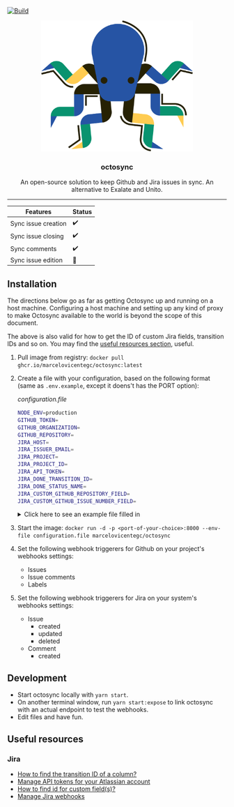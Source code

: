 [![Build](https://github.com/marcelovicentegc/octosync/actions/workflows/build.yml/badge.svg)](https://github.com/marcelovicentegc/octosync/actions/workflows/build.yml)

<p align="center">
  <img alt="octosync logo" src="./assets/octosync.png" height="300" />
  <h3 align="center">octosync</h3>
  <p align="center">An open-source solution to keep Github and Jira issues in sync. An alternative to Exalate and Unito.</p>
</p>

---

| Features            | Status |
| ------------------- | ------ |
| Sync issue creation | ✔️     |
| Sync issue closing  | ✔️     |
| Sync comments       | ✔️     |
| Sync issue edition  | 🚧     |

## Installation

The directions below go as far as getting Octosync up and running on a host machine. Configuring a host machine and setting up any kind of proxy to make Octosync available to the world is beyond the scope of this document.

The above is also valid for how to get the ID of custom Jira fields, transition IDs and so on. You may find the [useful resources section](#useful-resources), useful.

1.  Pull image from registry: `docker pull ghcr.io/marcelovicentegc/octosync:latest`
2.  Create a file with your configuration, based on the following format (same as `.env.example`, except it doens't has the PORT option):

    _configuration.file_

    ```bash
    NODE_ENV=production
    GITHUB_TOKEN=
    GITHUB_ORGANIZATION=
    GITHUB_REPOSITORY=
    JIRA_HOST=
    JIRA_ISSUER_EMAIL=
    JIRA_PROJECT=
    JIRA_PROJECT_ID=
    JIRA_API_TOKEN=
    JIRA_DONE_TRANSITION_ID=
    JIRA_DONE_STATUS_NAME=
    JIRA_CUSTOM_GITHUB_REPOSITORY_FIELD=
    JIRA_CUSTOM_GITHUB_ISSUE_NUMBER_FIELD=
    ```

      <details>
      <summary>Click here to see an example file filled in</summary>
        
        
          NODE_ENV=production
          GITHUB_TOKEN=ZmFrZURhdGE
          GITHUB_ORGANIZATION=marcelovicentegc
          GITHUB_REPOSITORY=octosync
          JIRA_HOST=https://marcelovicentegc.atlassian.net
          JIRA_ISSUER_EMAIL=marcelovicentegc@pm.me
          JIRA_PROJECT=OCT
          JIRA_PROJECT_ID=10043
          JIRA_API_TOKEN=bW9yZUZha2VEYXRh
          JIRA_DONE_TRANSITION_ID=44
          JIRA_DONE_STATUS_NAME=Done
          JIRA_CUSTOM_GITHUB_REPOSITORY_FIELD=10035
          JIRA_CUSTOM_GITHUB_ISSUE_NUMBER_FIELD=10036
        
        
      </details>

3.  Start the image: `docker run -d -p <port-of-your-choice>:8000 --env-file configuration.file marcelovicentegc/octosync`
4.  Set the following webhook triggerers for Github on your project's webhooks settings:
    - Issues
    - Issue comments
    - Labels
5.  Set the following webhook triggerers for Jira on your system's webhooks settings:
    - Issue
      - created
      - updated
      - deleted
    - Comment
      - created

## Development

- Start octosync locally with `yarn start`.
- On another terminal window, run `yarn start:expose` to link octosync with an actual endpoint to test the webhooks.
- Edit files and have fun.

## Useful resources

### Jira

- [How to find the transition ID of a column?](https://community.atlassian.com/t5/Jira-questions/How-to-fine-transition-ID-of-JIRA/qaq-p/1207483#:~:text=Go%20to%20you%20Project%20Workflow,see%20transition%20id's%20for%20transitions.)
- [Manage API tokens for your Atlassian account](https://support.atlassian.com/atlassian-account/docs/manage-api-tokens-for-your-atlassian-account/)
- [How to find id for custom field(s)?](https://confluence.atlassian.com/jirakb/how-to-find-id-for-custom-field-s-744522503.html)
- [Manage Jira webhooks](https://support.atlassian.com/jira-cloud-administration/docs/manage-webhooks/)
